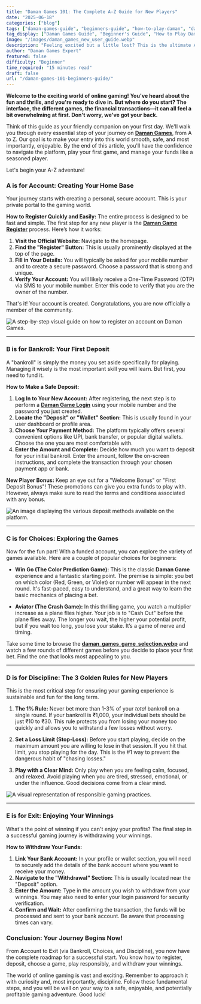 ```yaml
---
title: "Daman Games 101: The Complete A-Z Guide for New Players"
date: "2025-06-18"
categories: ["blog"]
tags: ["daman-games-guide", "beginners-guide", "how-to-play-daman", "daman-game-register", "daman-game-login", "new-user-tips"]
tag_display: ["Daman Games Guide", "Beginner's Guide", "How to Play Daman", "Daman Game Register", "Daman Game Login", "New User Tips"]
image: "/images/daman_games_new_user_guide.webp"
description: "Feeling excited but a little lost? This is the ultimate A-Z guide for new players, walking you through every step from account creation to playing your first game and withdrawing your winnings safely."
author: "Daman Games Expert"
featured: false
difficulty: "Beginner"
time_required: "15 minutes read"
draft: false
url: "/daman-games-101-beginners-guide/"
---
```


**Welcome to the exciting world of online gaming! You've heard about the fun and thrills, and you're ready to dive in. But where do you start? The interface, the different games, the financial transactions—it can all feel a bit overwhelming at first. Don't worry, we've got your back.**

Think of this guide as your friendly companion on your first day. We'll walk you through every essential step of your journey on **[Daman Games](https://daman-game.world "Daman Games")**, from A to Z. Our goal is to make your entry into this world smooth, safe, and most importantly, enjoyable. By the end of this article, you'll have the confidence to navigate the platform, play your first game, and manage your funds like a seasoned player.

Let's begin your A-Z adventure!

### **A is for Account: Creating Your Home Base**

Your journey starts with creating a personal, secure account. This is your private portal to the gaming world.

**How to Register Quickly and Easily:**
The entire process is designed to be fast and simple. The first step for any new player is the **[Daman Game Register](https://daman-game.world "Daman Game Register")** process. Here’s how it works:
1.  **Visit the Official Website:** Navigate to the homepage.
2.  **Find the "Register" Button:** This is usually prominently displayed at the top of the page.
3.  **Fill in Your Details:** You will typically be asked for your mobile number and to create a secure password. Choose a password that is strong and unique.
4.  **Verify Your Account:** You will likely receive a One-Time Password (OTP) via SMS to your mobile number. Enter this code to verify that you are the owner of the number.

That's it! Your account is created. Congratulations, you are now officially a member of the community.

![A step-by-step visual guide on how to register an account on Daman Games.](/images/daman_games_how_to_register_guide.webp)

---

### **B is for Bankroll: Your First Deposit**

A "bankroll" is simply the money you set aside specifically for playing. Managing it wisely is the most important skill you will learn. But first, you need to fund it.

**How to Make a Safe Deposit:**
1.  **Log In to Your New Account:** After registering, the next step is to perform a **[Daman Game Login](https://daman-game.world "Daman Game Login")** using your mobile number and the password you just created.
2.  **Locate the "Deposit" or "Wallet" Section:** This is usually found in your user dashboard or profile area.
3.  **Choose Your Payment Method:** The platform typically offers several convenient options like UPI, bank transfer, or popular digital wallets. Choose the one you are most comfortable with.
4.  **Enter the Amount and Complete:** Decide how much you want to deposit for your initial bankroll. Enter the amount, follow the on-screen instructions, and complete the transaction through your chosen payment app or bank.

**New Player Bonus:** Keep an eye out for a "Welcome Bonus" or "First Deposit Bonus"! These promotions can give you extra funds to play with. However, always make sure to read the terms and conditions associated with any bonus.

![An image displaying the various deposit methods available on the platform.](/images/daman_games_deposit_methods.webp)

---

### **C is for Choices: Exploring the Games**

Now for the fun part! With a funded account, you can explore the variety of games available. Here are a couple of popular choices for beginners:

* **Win Go (The Color Prediction Game):** This is the classic **Daman Game** experience and a fantastic starting point. The premise is simple: you bet on which color (Red, Green, or Violet) or number will appear in the next round. It's fast-paced, easy to understand, and a great way to learn the basic mechanics of placing a bet.

* **Aviator (The Crash Game):** In this thrilling game, you watch a multiplier increase as a plane flies higher. Your job is to "Cash Out" before the plane flies away. The longer you wait, the higher your potential profit, but if you wait too long, you lose your stake. It’s a game of nerve and timing.

Take some time to browse the **[daman_games_game_selection.webp](https://daman-game.world "Game Selection")** and watch a few rounds of different games before you decide to place your first bet. Find the one that looks most appealing to you.

---

### **D is for Discipline: The 3 Golden Rules for New Players**

This is the most critical step for ensuring your gaming experience is sustainable and fun for the long term.

1.  **The 1% Rule:** Never bet more than 1-3% of your *total* bankroll on a single round. If your bankroll is ₹1,000, your individual bets should be just ₹10 to ₹30. This rule protects you from losing your money too quickly and allows you to withstand a few losses without worry.

2.  **Set a Loss Limit (Stop-Loss):** Before you start playing, decide on the maximum amount you are willing to lose in that session. If you hit that limit, you stop playing for the day. This is the #1 way to prevent the dangerous habit of "chasing losses."

3.  **Play with a Clear Mind:** Only play when you are feeling calm, focused, and relaxed. Avoid playing when you are tired, stressed, emotional, or under the influence. Good decisions come from a clear mind.

![A visual representation of responsible gaming practices.](/images/daman_games_responsible_gaming_practices.webp)

---

### **E is for Exit: Enjoying Your Winnings**

What's the point of winning if you can't enjoy your profits? The final step in a successful gaming journey is withdrawing your winnings.

**How to Withdraw Your Funds:**
1.  **Link Your Bank Account:** In your profile or wallet section, you will need to securely add the details of the bank account where you want to receive your money.
2.  **Navigate to the "Withdrawal" Section:** This is usually located near the "Deposit" option.
3.  **Enter the Amount:** Type in the amount you wish to withdraw from your winnings. You may also need to enter your login password for security verification.
4.  **Confirm and Wait:** After confirming the transaction, the funds will be processed and sent to your bank account. Be aware that processing times can vary.

### **Conclusion: Your Journey Begins Now!**

From **A**ccount to **E**xit (via Bankroll, Choices, and Discipline), you now have the complete roadmap for a successful start. You know how to register, deposit, choose a game, play responsibly, and withdraw your winnings.

The world of online gaming is vast and exciting. Remember to approach it with curiosity and, most importantly, discipline. Follow these fundamental steps, and you will be well on your way to a safe, enjoyable, and potentially profitable gaming adventure. Good luck!